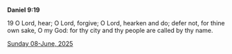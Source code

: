 **Daniel 9:19**

19 O Lord, hear; O Lord, forgive; O Lord, hearken and do; defer not, for thine own sake, O my God: for thy city and thy people are called by thy name.

[Sunday 08-June, 2025](https://getbible.life/kjv/Daniel/9/19)
